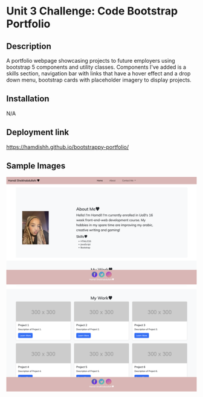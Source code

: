 # Unit 3 Challenge: Code Bootstrap Portfolio

## Description
A portfolio webpage showcasing projects to future employers using bootstrap 5 components and utility classes. Components I've added is a skills section, navigation bar with links that have a hover effect and a drop down menu, bootstrap cards with placeholder imagery to display projects.

## Installation
N/A

## Deployment link
https://hamdishh.github.io/bootstrappy-portfolio/

## Sample Images
![alt text](<Screenshot 2024-02-16 at 23.12.36.png>)
![alt text](<Screenshot 2024-02-16 at 23.13.25.png>)